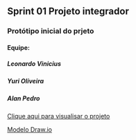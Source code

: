 <h2>Sprint 01 Projeto integrador</h2>
<h3>Protótipo inicial do prjeto</h3>
<h4>Equipe:</h4>
<h5>Leonardo Vinicius</h5>
<h5>Yuri Oliveira</h5>
<h5>Alan Pedro</h5>

[Clique aqui para visualisar o projeto](https://www.canva.com/design/DAGQ8-MJ27w/Lc3XOCgXJ4h7H__E2WbIng/edit?utm_content=DAGQ8-MJ27w&utm_campaign=designshare&utm_medium=link2&utm_source=sharebutton)

[Modelo Draw.io](https://app.diagrams.net/#G1Fd2rAl7H0pqDCyjedx0_2LWkUvlLeQ8m#%7B%22pageId%22%3A%22LEMmiPLyoJI-oIiiX0Q9%22%7D)
